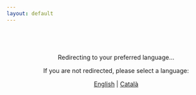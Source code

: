 ```yaml
---
layout: default
---
```


<script>
  // Simple language detection and redirection
  const userLang = navigator.language || navigator.userLanguage;
  const supportedLangs = ['en', 'ca'];
  let lang = 'en'; // default to English

  if (supportedLangs.includes(userLang.slice(0, 2))) {
    lang = userLang.slice(0, 2);
  }

  // Redirect to the language-specific page
  window.location.href = `index_${lang}.html`;
</script>

<div style="text-align: center; margin-top: 5em;">
  <p>Redirecting to your preferred language...</p>
  <p>If you are not redirected, please select a language:</p>
  <a href="index_en.html">English</a> | <a href="index_ca.html">Català</a>
</div>